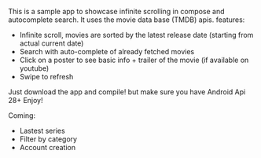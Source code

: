 This is a sample app to showcase infinite scrolling in compose and autocomplete search. It uses the movie data base (TMDB) apis. 
features: 
- Infinite scroll, movies are sorted by the latest release date (starting from actual current date)
- Search with auto-complete of already fetched movies
- Click on a poster to see basic info + trailer of the movie (if available on youtube)
- Swipe to refresh

Just download the app and compile! but make sure you have Android Api 28+
Enjoy! 


Coming:
- Lastest series
- Filter by category
- Account creation
